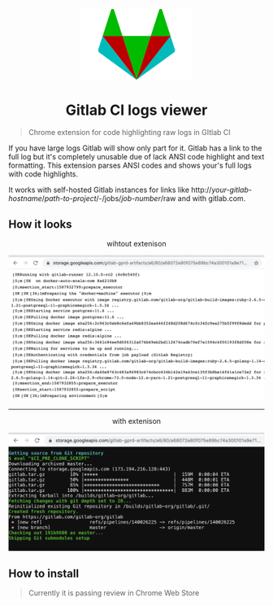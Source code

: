 <p align="center">
  <img width="220" src="media/logo.png" alt="logo"/>
</p>

<h1 align="center">Gitlab CI logs viewer</h1>


> Chrome extension for code highlighting raw logs in GItlab CI

If you have large logs Gitlab will show only part for it. Gitlab has a link to the full log but it's completely unusable due of lack ANSI code highlight and text formatting. This extension parses ANSI codes and shows your's full logs with code highlights.

It works with self-hosted Gitlab instances for links like http://*your-gitlab-hostname*/*path-to-project*/-/jobs/*job-number*/raw and with gitlab.com.

## How it looks

<p align="center">wihtout extenison</p>

![Without extension](media/before.png)

---------

<p align="center">with extenison</p>

![With extension](media/after.png)

## How to install

> Currently it is passing review in Chrome Web Store
